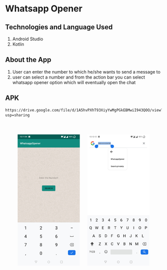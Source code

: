 # Whatsapp Opener

## Technologies and Language Used

1. Android Studio
2. Kotlin

## About the App

1. User can enter the number to which he/she wants to send a message to
2. user can select a number and from the action bar you can select whatsapp opener option which will eventually open the chat

## APK

```
https://drive.google.com/file/d/1A5hvPXhT93XiyYwMgPGkEBMwiI943QOO/view?usp=sharing
```

<br>
<p align="center">
  <img src="https://github.com/aman-mahajan0101/Projects/blob/main/WhatsAppOpenner/Screenshots/WhatsappOpener.jpg" width="200" style="margin:10px">
  <img src="https://github.com/aman-mahajan0101/Projects/blob/main/WhatsAppOpenner/Screenshots/WhatsappOpener2.jpg" width="200" style="margin:10px">
</p>
